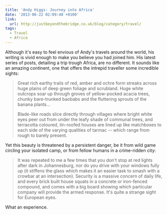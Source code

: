 ```yaml
---
title: 'Andy Higgs: Journey into Africa'
date: '2013-06-22 02:09:48 +0100'
link:
  url: http://justbeyondthebridge.co.uk/blog/category/travel/
tags:
  - Travel
  - Africa
---
```

Although it's easy to feel envious of Andy's travels around the world, his writing is vivid enough to make you believe you had joined him. His latest series of posts, detailing a trip trough Africa, are no different. It sounds like an amazing continent, one that offers the intrepid traveller some incredible sights:

> Great rich earthy trails of red, amber and ochre form streaks across huge plains of deep green foliage and scrubland. Huge white outcrops soar up through groves of yellow-pocked acacia trees, chunky bare-trunked baobabs and the fluttering sprouts of the banana plants...
> 
> Blade-like roads slice directly through villages where bright white eyes peer out from under the leafy shade of communal trees, and terracotta coloured, tin-roofed houses are lined up like matchboxes to each side of the varying qualities of tarmac -- which range from rough to barely present.

Yet this beauty is threatened by a persistent danger, be it from wild game circling your isolated camp, or from fellow humans in a crime-ridden city:

> It was repeated to me a few times that you don't stop at red lights after dark in Johannesburg, nor do you drive with your windows fully up (it stiffens the glass which makes it an easier task to smash with a crowbar at an intersection). Security is a massive concern of daily life, and every brick built house squats in a concrete or iron-fenced compound, and comes with a big board showing which particular company will provide the armed response. It's quite a strange sight for European eyes.

What an experience.
